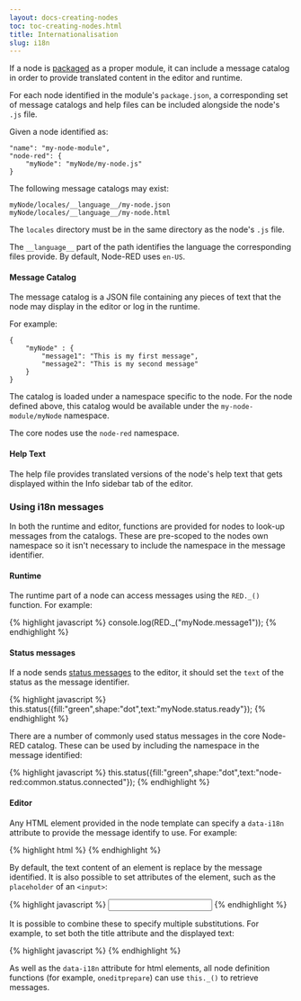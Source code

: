 ```yaml
---
layout: docs-creating-nodes
toc: toc-creating-nodes.html
title: Internationalisation
slug: i18n
---
```


If a node is [packaged](packaging) as a proper module, it can include a message
catalog in order to provide translated content in the editor and runtime.

For each node identified in the module's `package.json`, a corresponding set of
message catalogs and help files can be included alongside the node's `.js` file.

Given a node identified as:

    "name": "my-node-module",
    "node-red": {
        "myNode": "myNode/my-node.js"
    }

The following message catalogs may exist:

    myNode/locales/__language__/my-node.json
    myNode/locales/__language__/my-node.html

The `locales` directory must be in the same directory as the node's `.js` file.

The `__language__` part of the path identifies the language the corresponding files
provide. By default, Node-RED uses `en-US`.

#### Message Catalog

The message catalog is a JSON file containing any pieces of text that the node
may display in the editor or log in the runtime.

For example:

    {
        "myNode" : {
            "message1": "This is my first message",
            "message2": "This is my second message"
        }
    }

The catalog is loaded under a namespace specific to the node. For the node defined
above, this catalog would be available under the `my-node-module/myNode` namespace.

The core nodes use the `node-red` namespace.

#### Help Text

The help file provides translated versions of the node's help text that gets
displayed within the Info sidebar tab of the editor.

### Using i18n messages

In both the runtime and editor, functions are provided for nodes to look-up messages
from the catalogs. These are pre-scoped to the nodes own namespace so it isn't
necessary to include the namespace in the message identifier.

#### Runtime

The runtime part of a node can access messages using the `RED._()` function. For
example:

{% highlight javascript %}
console.log(RED._("myNode.message1"));
{% endhighlight %}

#### Status messages

If a node sends [status messages](status) to the editor, it should set the
`text` of the status as the message identifier.

{% highlight javascript %}
this.status({fill:"green",shape:"dot",text:"myNode.status.ready"});
{% endhighlight %}

There are a number of commonly used status messages in the core Node-RED catalog.
These can be used by including the namespace in the message identified:

{% highlight javascript %}
this.status({fill:"green",shape:"dot",text:"node-red:common.status.connected"});
{% endhighlight %}

#### Editor

Any HTML element provided in the node template can specify a `data-i18n` attribute
to provide the message identify to use. For example:

{% highlight html %}
<span data-i18n="myNode.label.foo"></span>
{% endhighlight %}

By default, the text content of an element is replace by the message identified.
It is also possible to set attributes of the element, such as the `placeholder`
of an `<input>`:

{% highlight javascript %}
<input type="text" data-i18n="[placeholder]myNode.placeholder.foo">
{% endhighlight %}

It is possible to combine these to specify multiple substitutions. For example,
to set both the title attribute and the displayed text:

{% highlight javascript %}
<a href="#" data-i18n="[title]myNode.label.linkTitle;myNode.label.linkText"></a>
{% endhighlight %}

As well as the `data-i18n` attribute for html elements, all node definition
functions (for example, `oneditprepare`) can use `this._()` to retrieve messages.
